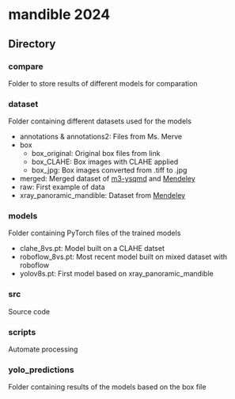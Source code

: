 # mandible 2024
## Directory
### compare
Folder to store results of different models for comparation

### dataset
Folder containing different datasets used for the models
- annotations & annotations2: Files from Ms. Merve
- box
  - box_original: Original box files from link
  - box_CLAHE: Box images with CLAHE applied
  - box_jpg: Box images converted from .tiff to .jpg
- merged: Merged dataset of [m3-ysqmd](https://universe.roboflow.com/noneed/m3-ysqmd) and [Mendeley](https://data.mendeley.com/datasets/hxt48yk462/1)
- raw: First example of data
- xray_panoramic_mandible: Dataset from [Mendeley](https://data.mendeley.com/datasets/hxt48yk462/1)

### models
Folder containing PyTorch files of the trained models 
- clahe_8vs.pt: Model built on a CLAHE datset
- roboflow_8vs.pt: Most recent model built on mixed dataset with roboflow
- yolov8s.pt: First model based on xray_panoramic_mandible

### src
Source code 

### scripts
Automate processing

### yolo_predictions
Folder containing results of the models based on the box file
